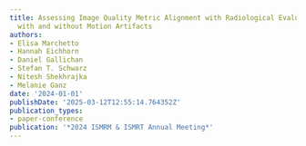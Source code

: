 ```yaml
---
title: Assessing Image Quality Metric Alignment with Radiological Evaluation in Datasets
  with and without Motion Artifacts
authors:
- Elisa Marchetto
- Hannah Eichhorn
- Daniel Gallichan
- Stefan T. Schwarz
- Nitesh Shekhrajka
- Melanie Ganz
date: '2024-01-01'
publishDate: '2025-03-12T12:55:14.764352Z'
publication_types:
- paper-conference
publication: '*2024 ISMRM & ISMRT Annual Meeting*'
---
```

